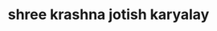 ---
title: "shree krashna jotish karyalay"
url: /aurangabad/shree-krashna-jotish-karyalay/
shop: shop
---